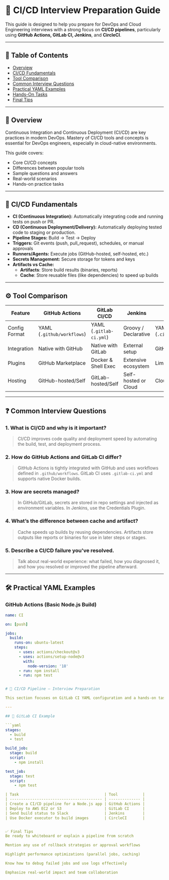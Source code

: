 # 🚀 CI/CD Interview Preparation Guide

This guide is designed to help you prepare for DevOps and Cloud Engineering interviews with a strong focus on **CI/CD pipelines**, particularly using **GitHub Actions, GitLab CI, Jenkins**, and **CircleCI**.

---

## 📘 Table of Contents

- [Overview](#overview)
- [CI/CD Fundamentals](#cicd-fundamentals)
- [Tool Comparison](#tool-comparison)
- [Common Interview Questions](#common-interview-questions)
- [Practical YAML Examples](#practical-yaml-examples)
- [Hands-On Tasks](#hands-on-tasks)
- [Final Tips](#final-tips)

---

## 🧠 Overview

Continuous Integration and Continuous Deployment (CI/CD) are key practices in modern DevOps. Mastery of CI/CD tools and concepts is essential for DevOps engineers, especially in cloud-native environments.

This guide covers:

- Core CI/CD concepts
- Differences between popular tools
- Sample questions and answers
- Real-world scenarios
- Hands-on practice tasks

---

## 🧱 CI/CD Fundamentals

- **CI (Continuous Integration):** Automatically integrating code and running tests on push or PR.
- **CD (Continuous Deployment/Delivery):** Automatically deploying tested code to staging or production.
- **Pipeline Stages:** Build → Test → Deploy
- **Triggers:** Git events (push, pull_request), schedules, or manual approvals
- **Runners/Agents:** Execute jobs (GitHub-hosted, self-hosted, etc.)
- **Secrets Management:** Secure storage for tokens and keys
- **Artifacts vs Cache:**
  - **Artifacts**: Store build results (binaries, reports)
  - **Cache**: Store reusable files (like dependencies) to speed up builds

---

## ⚙️ Tool Comparison

| Feature             | GitHub Actions         | GitLab CI/CD            | Jenkins                  | CircleCI                 |
|---------------------|------------------------|--------------------------|---------------------------|--------------------------|
| Config Format       | YAML (`.github/workflows`) | YAML (`.gitlab-ci.yml`) | Groovy / Declarative      | YAML (`.circleci/config.yml`) |
| Integration         | Native with GitHub     | Native with GitLab       | External setup            | GitHub/Bitbucket         |
| Plugins             | GitHub Marketplace     | Docker & Shell Exec      | Extensive ecosystem       | Limited                  |
| Hosting             | GitHub-hosted/Self     | GitLab-hosted/Self       | Self-hosted or Cloud      | Cloud-native             |

---

## ❓ Common Interview Questions

### 1. **What is CI/CD and why is it important?**
> CI/CD improves code quality and deployment speed by automating the build, test, and deployment process.

### 2. **How do GitHub Actions and GitLab CI differ?**
> GitHub Actions is tightly integrated with GitHub and uses workflows defined in `.github/workflows`. GitLab CI uses `.gitlab-ci.yml` and supports native Docker builds.

### 3. **How are secrets managed?**
> In GitHub/GitLab, secrets are stored in repo settings and injected as environment variables. In Jenkins, use the Credentials Plugin.

### 4. **What’s the difference between cache and artifact?**
> Cache speeds up builds by reusing dependencies. Artifacts store outputs like reports or binaries for use in later steps or stages.

### 5. **Describe a CI/CD failure you've resolved.**
> Talk about real-world experience: what failed, how you diagnosed it, and how you resolved or improved the pipeline afterward.

---

## 🛠️ Practical YAML Examples

### GitHub Actions (Basic Node.js Build)
```yaml
name: CI

on: [push]

jobs:
  build:
    runs-on: ubuntu-latest
    steps:
      - uses: actions/checkout@v3
      - uses: actions/setup-node@v3
        with:
          node-version: '18'
      - run: npm install
      - run: npm test


# 🚀 CI/CD Pipeline – Interview Preparation

This section focuses on GitLab CI YAML configuration and a hands-on task list using popular CI/CD tools.

---

## 🧾 GitLab CI Example

```yaml
stages:
  - build
  - test

build_job:
  stage: build
  script:
    - npm install

test_job:
  stage: test
  script:
    - npm test

| Task                                      | Tool           |
| ----------------------------------------- | -------------- |
| Create a CI/CD pipeline for a Node.js app | GitHub Actions |
| Deploy to AWS EC2 or S3                   | GitLab CI      |
| Send build status to Slack                | Jenkins        |
| Use Docker executor to build images       | CircleCI       |


✅ Final Tips
Be ready to whiteboard or explain a pipeline from scratch

Mention any use of rollback strategies or approval workflows

Highlight performance optimizations (parallel jobs, caching)

Know how to debug failed jobs and use logs effectively

Emphasize real-world impact and team collaboration

